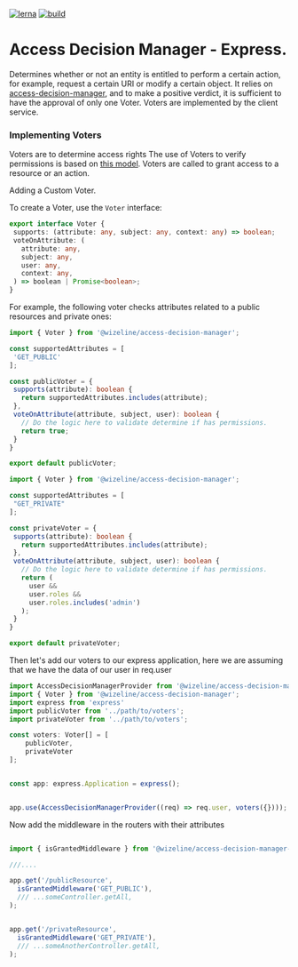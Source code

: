 [![lerna](https://img.shields.io/badge/maintained%20with-lerna-cc00ff.svg)](https://lerna.js.org/)    [![build](https://img.shields.io/travis/wizeline/access-decision-manager/master.svg)](https://travis-ci.org/wizeline/access-decision-manager)


 # Access Decision Manager - Express.


Determines whether or not an entity is entitled to perform a certain action,
for example, request a certain URI or modify a certain object. It relies on
[access-decision-manager](https://github.com/wizeline/access-decision-manager/tree/master/packages/access-decision-manager#readme), and to make a positive verdict, it is sufficient to have the approval
of only one Voter. Voters are implemented by the client service.



 ### Implementing Voters

 Voters are to determine access rights
The use of Voters to verify permissions is based on [this model](https://symfony.com/doc/current/security/voters.html).
Voters are called to grant access to a resource or an action.




  Adding a Custom Voter.


  To create a Voter,
use the `Voter` interface:

 ```typescript
export interface Voter {
  supports: (attribute: any, subject: any, context: any) => boolean;
  voteOnAttribute: (
    attribute: any,
    subject: any,
    user: any,
    context: any,
  ) => boolean | Promise<boolean>;
}
```


 For example, the following voter checks attributes related to a public resources and private ones:

 ```typescript
import { Voter } from '@wizeline/access-decision-manager';

const supportedAttributes = [
  'GET_PUBLIC'
];

const publicVoter = {
  supports(attribute): boolean {
    return supportedAttributes.includes(attribute);
  },
  voteOnAttribute(attribute, subject, user): boolean {
    // Do the logic here to validate determine if has permissions.
    return true;
  }
}

export default publicVoter;

 ```
 
 
 ```typescript
import { Voter } from '@wizeline/access-decision-manager';

const supportedAttributes = [
  "GET_PRIVATE"
];

const privateVoter = {
  supports(attribute): boolean {
    return supportedAttributes.includes(attribute);
  },
  voteOnAttribute(attribute, subject, user): boolean {
    // Do the logic here to validate determine if has permissions.
    return (
      user &&
      user.roles &&
      user.roles.includes('admin')
    );
  }
}

export default privateVoter;

```

Then let's add our voters to our express application, here we are assuming that we have the data of our user in req.user


```typescript
import AccessDecisionManagerProvider from '@wizeline/access-decision-manager-express';
import { Voter } from '@wizeline/access-decision-manager';
import express from 'express'
import publicVoter from '../path/to/voters';
import privateVoter from '../path/to/voters';

const voters: Voter[] = [
    publicVoter,
    privateVoter
];


const app: express.Application = express();


app.use(AccessDecisionManagerProvider((req) => req.user, voters({})));
```



Now add the middleware in the routers with their attributes

```typescript

import { isGrantedMiddleware } from '@wizeline/access-decision-manager-express';

///....

app.get('/publicResource',
  isGrantedMiddleware('GET_PUBLIC'),
  /// ...someController.getAll,
);


app.get('/privateResource',
  isGrantedMiddleware('GET_PRIVATE'),
  /// ...someAnotherController.getAll,
);
```



